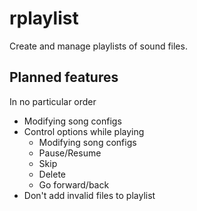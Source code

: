 # rplaylist

Create and manage playlists of sound files.

## Planned features
In no particular order
* Modifying song configs
* Control options while playing
  * Modifying song configs
  * Pause/Resume
  * Skip
  * Delete
  * Go forward/back
* Don't add invalid files to playlist
